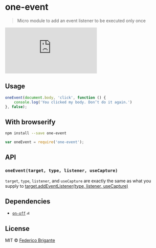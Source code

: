 # one-event 

> Micro module to add an event listener to be executed only once

[![gzipped size](https://badges.herokuapp.com/size/github/bfred-it/one-event/master/dist/one-event.browser.js?gzip=true&label=gzipped%20size)](#readme)

## Usage

```js
oneEvent(document.body, 'click', function () {
	console.log('You clicked my body. Don’t do it again.')
}, false);
```

## With browserify

```sh
npm install --save one-event
```

```js
var oneEvent = require('one-event');
```

## API

### `oneEvent(target, type, listener, useCapture)`

`target`, `type`, `listener`, and `useCapture` are exactly the same as what you supply to [target.addEventListener(type, listener, useCapture)](https://developer.mozilla.org/en-US/docs/Web/API/EventTarget/addEventListener)

## Dependencies

* [`on-off`](https://www.npmjs.com/package/on-off) <img alt="dependency gzipped size" src="https://badge-size.herokuapp.com/npm-dom/dom-event/master/index.js?compression=gzip&amp;label=size" height="12">

## License

MIT © [Federico Brigante](http://twitter.com/bfred_it)

